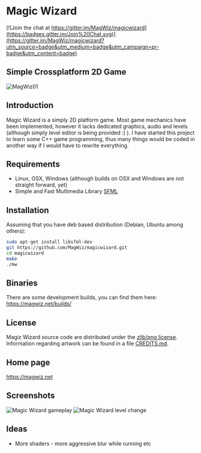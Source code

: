 # Magic Wizard

[![Join the chat at https://gitter.im/MagWiz/magicwizard](https://badges.gitter.im/Join%20Chat.svg)](https://gitter.im/MagWiz/magicwizard?utm_source=badge&utm_medium=badge&utm_campaign=pr-badge&utm_content=badge)

## Simple Crossplatform 2D Game

![MagWiz01](https://magwiz.net/img/screenshots/MagicWizard_001.png)

## Introduction

Magic Wizard is a simply 2D platform game. Most game mechanics have been implemented, however it lacks dedicated graphics, audio and levels (although simply level editor is being provided :) ). I have started this project to learn some C++ game programming, thus many things would be coded in another way if I would have to rewrite everything.

## Requirements

* Linux, OSX, Windows (although builds on OSX and Windows are not straight forward, yet)
* Simple and Fast Multimedia Library [SFML](http://www.sfml-dev.org/) 

## Installation

Assuming that you have deb based distribution (Debian, Ubuntu among others):
```sh
sudo apt-get install libsfml-dev
git https://github.com/MagWiz/magicwizard.git
cd magicwizard
make 
./mw
```
## Binaries

There are some development builds, you can find them here: https://magwiz.net/builds/

## License

Magiz Wizard source code are distributed under the [zlib/png license](LICENSE). Information regarding artwork can be found in a file [CREDITS.md](CREDITS.md).

## Home page

https://magwiz.net

## Screenshots

![Magic Wizard gameplay](https://picup.it/media/pictures/mw720p_rhwPLBR.png)
![Magic Wizard level change](https://picup.it/media/pictures/guimw.png)

## Ideas

* More shaders - more aggressive blur while running etc
